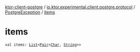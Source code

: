 [ktor-client-postgre](../../index.md) / [io.ktor.experimental.client.postgre.protocol](../index.md) / [PostgreException](index.md) / [items](./items.md)

# items

`val items: `[`List`](https://kotlinlang.org/api/latest/jvm/stdlib/kotlin.collections/-list/index.html)`<`[`Pair`](https://kotlinlang.org/api/latest/jvm/stdlib/kotlin/-pair/index.html)`<`[`Char`](https://kotlinlang.org/api/latest/jvm/stdlib/kotlin/-char/index.html)`, `[`String`](https://kotlinlang.org/api/latest/jvm/stdlib/kotlin/-string/index.html)`>>`